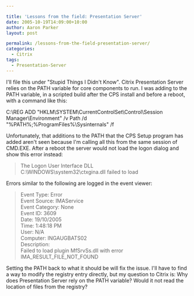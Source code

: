 ```yaml
---

title: 'Lessons from the field: Presentation Server'
date: 2005-10-19T14:09:00+10:00
author: Aaron Parker
layout: post

permalink: /lessons-from-the-field-presentation-server/
categories:
  - Citrix
tags:
  - Presentation-Server
---
```

I'll file this under "Stupid Things I Didn't Know". Citrix Presentation Server relies on the PATH variable for core components to run. I was adding to the PATH variable, in a scripted build after the CPS install and before a reboot, with a command like this:

<p class="console">
  C:\REG ADD "HKLM\SYSTEM\CurrentControlSet\Control\Session Manager\Environment" /v Path /d "%PATH%;%ProgramFiles%\Sysinternals" /f
</p>

Unfortunately, that additions to the PATH that the CPS Setup program has added aren't seen because I'm calling all this from the same session of CMD.EXE. After a reboot the server would not load the logon dialog and show this error instead:

> The Logon User Interface DLL  
> C:\WINDOWS\system32\ctxgina.dll failed to load

Errors similar to the following are logged in the event viewer:

> Event Type: Error  
> Event Source: IMAService  
> Event Category: None  
> Event ID: 3609  
> Date: 19/10/2005  
> Time: 1:48:18 PM  
> User: N/A  
> Computer: INGAUGBATS02  
> Description:  
> Failed to load plugin MfSrvSs.dll with error IMA\_RESULT\_FILE\_NOT\_FOUND

Setting the PATH back to what it should be will fix the issue. I'll have to find a way to modify the registry entry directly, but my question to Citrix is: Why does Presentation Server rely on the PATH variable? Would it not read the location of files from the registry?